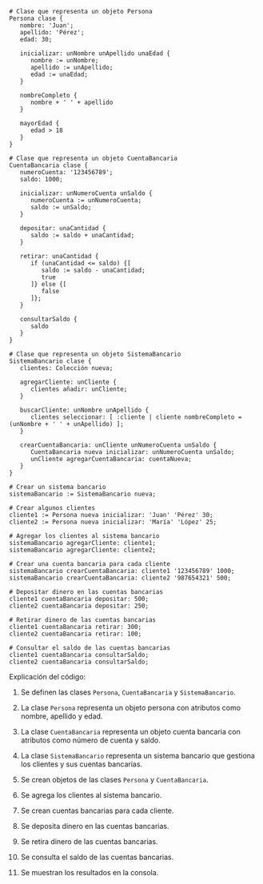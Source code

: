 ```smalltalk
# Clase que representa un objeto Persona
Persona clase {
   nombre: 'Juan';
   apellido: 'Pérez';
   edad: 30;

   inicializar: unNombre unApellido unaEdad {
      nombre := unNombre;
      apellido := unApellido;
      edad := unaEdad;
   }

   nombreCompleto {
      nombre + ' ' + apellido
   }

   mayorEdad {
      edad > 18
   }
}

# Clase que representa un objeto CuentaBancaria
CuentaBancaria clase {
   numeroCuenta: '123456789';
   saldo: 1000;

   inicializar: unNumeroCuenta unSaldo {
      numeroCuenta := unNumeroCuenta;
      saldo := unSaldo;
   }

   depositar: unaCantidad {
      saldo := saldo + unaCantidad;
   }

   retirar: unaCantidad {
      if (unaCantidad <= saldo) {[
         saldo := saldo - unaCantidad;
         true
      ]} else {[
         false
      ]};
   }

   consultarSaldo {
      saldo
   }
}

# Clase que representa un objeto SistemaBancario
SistemaBancario clase {
   clientes: Colección nueva;

   agregarCliente: unCliente {
      clientes añadir: unCliente;
   }

   buscarCliente: unNombre unApellido {
      clientes seleccionar: [ :cliente | cliente nombreCompleto = (unNombre + ' ' + unApellido) ];
   }

   crearCuentaBancaria: unCliente unNumeroCuenta unSaldo {
      CuentaBancaria nueva inicializar: unNumeroCuenta unSaldo;
      unCliente agregarCuentaBancaria: cuentaNueva;
   }
}

# Crear un sistema bancario
sistemaBancario := SistemaBancario nueva;

# Crear algunos clientes
cliente1 := Persona nueva inicializar: 'Juan' 'Pérez' 30;
cliente2 := Persona nueva inicializar: 'María' 'López' 25;

# Agregar los clientes al sistema bancario
sistemaBancario agregarCliente: cliente1;
sistemaBancario agregarCliente: cliente2;

# Crear una cuenta bancaria para cada cliente
sistemaBancario crearCuentaBancaria: cliente1 '123456789' 1000;
sistemaBancario crearCuentaBancaria: cliente2 '987654321' 500;

# Depositar dinero en las cuentas bancarias
cliente1 cuentaBancaria depositar: 500;
cliente2 cuentaBancaria depositar: 250;

# Retirar dinero de las cuentas bancarias
cliente1 cuentaBancaria retirar: 300;
cliente2 cuentaBancaria retirar: 100;

# Consultar el saldo de las cuentas bancarias
cliente1 cuentaBancaria consultarSaldo;
cliente2 cuentaBancaria consultarSaldo;
```

Explicación del código:

1. Se definen las clases `Persona`, `CuentaBancaria` y `SistemaBancario`.

2. La clase `Persona` representa un objeto persona con atributos como nombre, apellido y edad.

3. La clase `CuentaBancaria` representa un objeto cuenta bancaria con atributos como número de cuenta y saldo.

4. La clase `SistemaBancario` representa un sistema bancario que gestiona los clientes y sus cuentas bancarias.

5. Se crean objetos de las clases `Persona` y `CuentaBancaria`.

6. Se agrega los clientes al sistema bancario.

7. Se crean cuentas bancarias para cada cliente.

8. Se deposita dinero en las cuentas bancarias.

9. Se retira dinero de las cuentas bancarias.

10. Se consulta el saldo de las cuentas bancarias.

11. Se muestran los resultados en la consola.